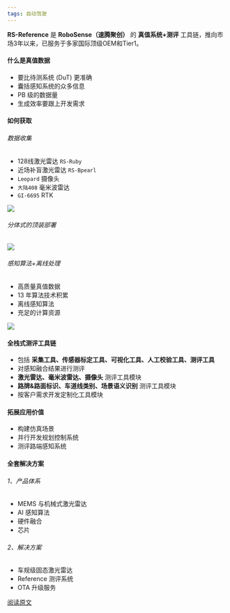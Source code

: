 ```yaml
---
tags: 自动驾驶
---
```


**RS-Reference** 是 **RoboSense（速腾聚创）** 的 **真值系统+测评** 工具链，推向市场3年以来，已服务于多家国际顶级OEM和Tier1。



#### 什么是真值数据

* 要比待测系统 (DuT) 更准确
* 囊括感知系统的众多信息
* PB 级的数据量
* 生成效率要跟上开发需求



#### 如何获取

###### 数据收集

* 128线激光雷达 `RS-Ruby`
* 近场补盲激光雷达 `RS-Bpearl`
* `Leopard` 摄像头
* `大陆408` 毫米波雷达
* `GI-6695` RTK

![](http://8.134.51.249/DailyRead/assets/images/0208-1.png)



###### 分体式的顶装部署

![](http://8.134.51.249/DailyRead/assets/images/0208-2.png)





###### 感知算法+离线处理

* 高质量真值数据
* 13 年算法技术积累
* 离线感知算法
* 充足的计算资源

![](http://8.134.51.249/DailyRead/assets/images/0208-3.png)



#### 全栈式测评工具链

* 包括 **采集工具、传感器标定工具、可视化工具、人工校验工具、测评工具**
* 对感知融合结果进行测评
* **激光雷达、毫米波雷达、摄像头** 测评工具模块
* **路牌&路面标识、车道线类别、场景语义识别** 测评工具模块
* 按客户需求开发定制化工具模块



#### 拓展应用价值

* 构建仿真场景
* 并行开发规划控制系统
* 测评路端感知系统



#### 全套解决方案

###### 1、产品体系

* MEMS 与机械式激光雷达
* AI 感知算法
* 硬件融合
* 芯片

###### 2、解决方案

* 车规级固态激光雷达
* Reference 测评系统
* OTA 升级服务



[阅读原文](https://mp.weixin.qq.com/s/2CJO6tatIPcIObxU4MCdgg)